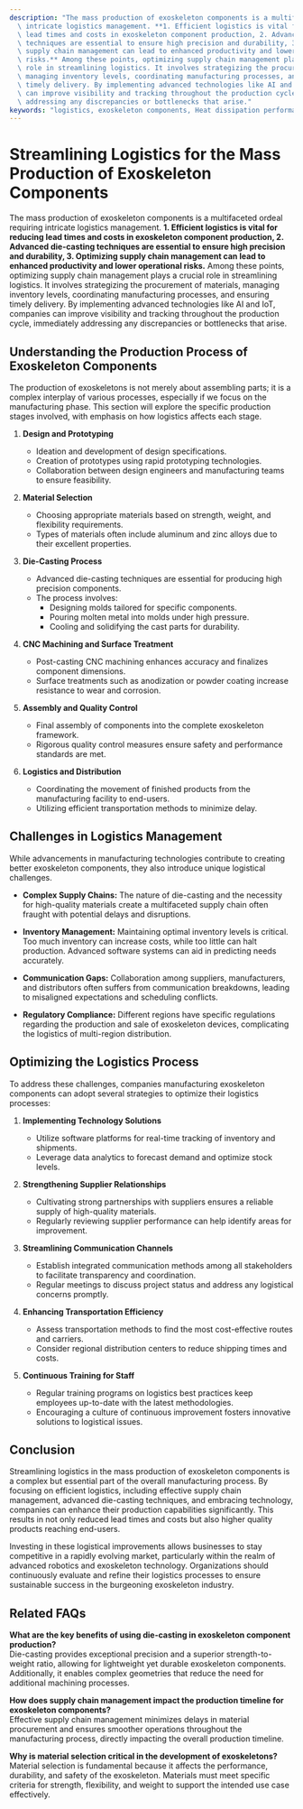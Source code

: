 ```yaml
---
description: "The mass production of exoskeleton components is a multifaceted ordeal requiring\
  \ intricate logistics management. **1. Efficient logistics is vital for reducing\
  \ lead times and costs in exoskeleton component production, 2. Advanced die-casting\
  \ techniques are essential to ensure high precision and durability, 3. Optimizing\
  \ supply chain management can lead to enhanced productivity and lower operational\
  \ risks.** Among these points, optimizing supply chain management plays a crucial\
  \ role in streamlining logistics. It involves strategizing the procurement of materials,\
  \ managing inventory levels, coordinating manufacturing processes, and ensuring\
  \ timely delivery. By implementing advanced technologies like AI and IoT, companies\
  \ can improve visibility and tracking throughout the production cycle, immediately\
  \ addressing any discrepancies or bottlenecks that arise."
keywords: "logistics, exoskeleton components, Heat dissipation performance, Die casting process"
---
```

# Streamlining Logistics for the Mass Production of Exoskeleton Components

The mass production of exoskeleton components is a multifaceted ordeal requiring intricate logistics management. **1. Efficient logistics is vital for reducing lead times and costs in exoskeleton component production, 2. Advanced die-casting techniques are essential to ensure high precision and durability, 3. Optimizing supply chain management can lead to enhanced productivity and lower operational risks.** Among these points, optimizing supply chain management plays a crucial role in streamlining logistics. It involves strategizing the procurement of materials, managing inventory levels, coordinating manufacturing processes, and ensuring timely delivery. By implementing advanced technologies like AI and IoT, companies can improve visibility and tracking throughout the production cycle, immediately addressing any discrepancies or bottlenecks that arise.

## **Understanding the Production Process of Exoskeleton Components**

The production of exoskeletons is not merely about assembling parts; it is a complex interplay of various processes, especially if we focus on the manufacturing phase. This section will explore the specific production stages involved, with emphasis on how logistics affects each stage.

1. **Design and Prototyping**
   - Ideation and development of design specifications.
   - Creation of prototypes using rapid prototyping technologies.
   - Collaboration between design engineers and manufacturing teams to ensure feasibility.

2. **Material Selection**
   - Choosing appropriate materials based on strength, weight, and flexibility requirements.
   - Types of materials often include aluminum and zinc alloys due to their excellent properties.

3. **Die-Casting Process**
   - Advanced die-casting techniques are essential for producing high precision components.
   - The process involves:
     - Designing molds tailored for specific components.
     - Pouring molten metal into molds under high pressure.
     - Cooling and solidifying the cast parts for durability.

4. **CNC Machining and Surface Treatment**
   - Post-casting CNC machining enhances accuracy and finalizes component dimensions.
   - Surface treatments such as anodization or powder coating increase resistance to wear and corrosion.

5. **Assembly and Quality Control**
   - Final assembly of components into the complete exoskeleton framework.
   - Rigorous quality control measures ensure safety and performance standards are met.

6. **Logistics and Distribution**
   - Coordinating the movement of finished products from the manufacturing facility to end-users.
   - Utilizing efficient transportation methods to minimize delay.

## **Challenges in Logistics Management**

While advancements in manufacturing technologies contribute to creating better exoskeleton components, they also introduce unique logistical challenges. 

- **Complex Supply Chains:** The nature of die-casting and the necessity for high-quality materials create a multifaceted supply chain often fraught with potential delays and disruptions.
  
- **Inventory Management:** Maintaining optimal inventory levels is critical. Too much inventory can increase costs, while too little can halt production. Advanced software systems can aid in predicting needs accurately.

- **Communication Gaps:** Collaboration among suppliers, manufacturers, and distributors often suffers from communication breakdowns, leading to misaligned expectations and scheduling conflicts.

- **Regulatory Compliance:** Different regions have specific regulations regarding the production and sale of exoskeleton devices, complicating the logistics of multi-region distribution.

## **Optimizing the Logistics Process**

To address these challenges, companies manufacturing exoskeleton components can adopt several strategies to optimize their logistics processes:

1. **Implementing Technology Solutions**
   - Utilize software platforms for real-time tracking of inventory and shipments.
   - Leverage data analytics to forecast demand and optimize stock levels.

2. **Strengthening Supplier Relationships**
   - Cultivating strong partnerships with suppliers ensures a reliable supply of high-quality materials.
   - Regularly reviewing supplier performance can help identify areas for improvement.

3. **Streamlining Communication Channels**
   - Establish integrated communication methods among all stakeholders to facilitate transparency and coordination.
   - Regular meetings to discuss project status and address any logistical concerns promptly.

4. **Enhancing Transportation Efficiency**
   - Assess transportation methods to find the most cost-effective routes and carriers.
   - Consider regional distribution centers to reduce shipping times and costs.

5. **Continuous Training for Staff**
   - Regular training programs on logistics best practices keep employees up-to-date with the latest methodologies.
   - Encouraging a culture of continuous improvement fosters innovative solutions to logistical issues.

## **Conclusion**

Streamlining logistics in the mass production of exoskeleton components is a complex but essential part of the overall manufacturing process. By focusing on efficient logistics, including effective supply chain management, advanced die-casting techniques, and embracing technology, companies can enhance their production capabilities significantly. This results in not only reduced lead times and costs but also higher quality products reaching end-users.

Investing in these logistical improvements allows businesses to stay competitive in a rapidly evolving market, particularly within the realm of advanced robotics and exoskeleton technology. Organizations should continuously evaluate and refine their logistics processes to ensure sustainable success in the burgeoning exoskeleton industry.

## Related FAQs

**What are the key benefits of using die-casting in exoskeleton component production?**  
Die-casting provides exceptional precision and a superior strength-to-weight ratio, allowing for lightweight yet durable exoskeleton components. Additionally, it enables complex geometries that reduce the need for additional machining processes.

**How does supply chain management impact the production timeline for exoskeleton components?**  
Effective supply chain management minimizes delays in material procurement and ensures smoother operations throughout the manufacturing process, directly impacting the overall production timeline.

**Why is material selection critical in the development of exoskeletons?**  
Material selection is fundamental because it affects the performance, durability, and safety of the exoskeleton. Materials must meet specific criteria for strength, flexibility, and weight to support the intended use case effectively.
